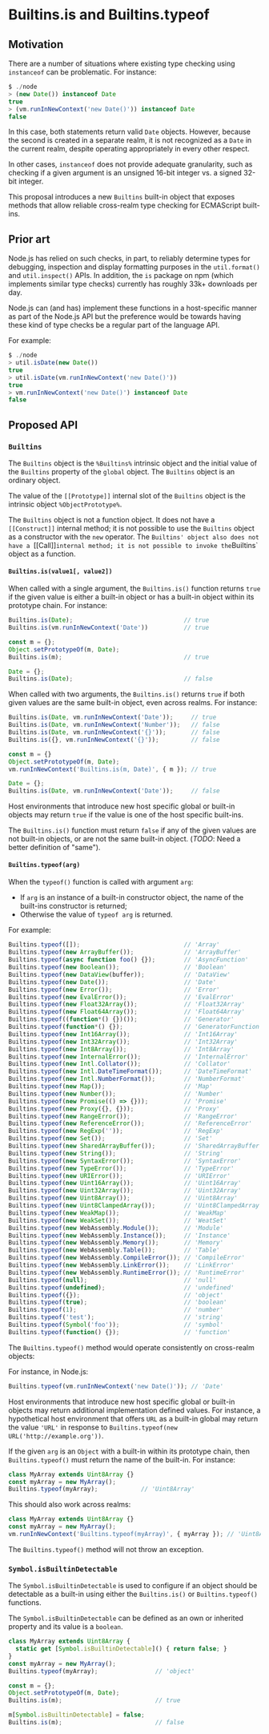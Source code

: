 # Builtins.is and Builtins.typeof

## Motivation

There are a number of situations where existing type checking using `instanceof`
can be problematic. For instance:

```js
$ ./node
> (new Date()) instanceof Date
true
> (vm.runInNewContext('new Date()')) instanceof Date
false
```

In this case, both statements return valid `Date` objects. However, because
the second is created in a separate realm, it is not recognized as a `Date` in
the current realm, despite operating appropriately in every other respect.

In other cases, `instanceof` does not provide adequate granularity, such as
checking if a given argument is an unsigned 16-bit integer vs. a signed 32-bit
integer.

This proposal introduces a new `Builtins` built-in object that exposes methods
that allow reliable cross-realm type checking for ECMAScript built-ins.

## Prior art

Node.js has relied on such checks, in part, to reliably determine types for
debugging, inspection and display formatting purposes in the `util.format()`
and `util.inspect()` APIs. In addition, the `is` package on npm (which
implements similar type checks) currently has roughly 33k+ downloads per day.

Node.js can (and has) implement these functions in a host-specific manner as
part of the Node.js API but the preference would be towards having these kind
of type checks be a regular part of the language API.

For example:

```js
$ ./node
> util.isDate(new Date())
true
> util.isDate(vm.runInNewContext('new Date()'))
true
> vm.runInNewContext('new Date()') instanceof Date
false
```

## Proposed API

### `Builtins`

The `Builtins` object is the `%Builtins%` intrinsic object and the initial
value of the `Builtins` property of the `global` object. The `Builtins`
object is an ordinary object.

The value of the `[[Prototype]]` internal slot of the `Builtins` object is
the intrinsic object `%ObjectPrototype%`.

The `Builtins` object is not a function object. It does not have a
`[[Construct]]` internal method; it is not possible to use the `Builtins`
object as a constructor with the `new` operator. The `Builtins' object also
does not have a `[[Call]]` internal method; it is not possible to invoke the
`Builtins` object as a function.

#### `Builtins.is(value1[, value2])`

When called with a single argument, the `Builtins.is()` function returns `true`
if the given value is either a built-in object or has a built-in object within
its prototype chain. For instance:

```js
Builtins.is(Date);                               // true
Builtins.is(vm.runInNewContext('Date'))          // true

const m = {};
Object.setPrototypeOf(m, Date);
Builtins.is(m);                                  // true

Date = {};
Builtins.is(Date);                               // false
```

When called with two arguments, the `Builtins.is()` returns `true` if both
given values are the same built-in object, even across realms. For instance:

```js
Builtins.is(Date, vm.runInNewContext('Date'));     // true
Builtins.is(Date, vm.runInNewContext('Number'));   // false
Builtins.is(Date, vm.runInNewContext('{}'));       // false
Builtins.is({}, vm.runInNewContext('{}'));         // false

const m = {}
Object.setPrototypeOf(m, Date);
vm.runInNewContext('Builtins.is(m, Date)', { m }); // true

Date = {};
Builtins.is(Date, vm.runInNewContext('Date'));     // false
```

Host environments that introduce new host specific global or built-in objects
may return `true` if the value is one of the host specific built-ins.

The `Builtins.is()` function must return `false` if any of the given values are
not built-in objects, or are not the same built-in object. (*TODO*: Need a
better definition of "same").

#### `Builtins.typeof(arg)`

When the `typeof()` function is called with argument `arg`:

* If `arg` is an instance of a built-in constructor object, the name of the
  built-ins constructor is returned;
* Otherwise the value of `typeof arg` is returned.

For example:

```js
Builtins.typeof([]);                             // 'Array'
Builtins.typeof(new ArrayBuffer());              // 'ArrayBuffer'
Builtins.typeof(async function foo() {});        // 'AsyncFunction'
Builtins.typeof(new Boolean());                  // 'Boolean'
Builtins.typeof(new DataView(buffer));           // 'DataView'
Builtins.typeof(new Date());                     // 'Date'
Builtins.typeof(new Error());                    // 'Error'
Builtins.typeof(new EvalError());                // 'EvalError'
Builtins.typeof(new Float32Array());             // 'Float32Array'
Builtins.typeof(new Float64Array());             // 'Float64Array'
Builtins.typeof((function*() {})());             // 'Generator'
Builtins.typeof(function*() {});                 // 'GeneratorFunction'
Builtins.typeof(new Int16Array());               // 'Int16Array'
Builtins.typeof(new Int32Array());               // 'Int32Array'
Builtins.typeof(new Int8Array());                // 'Int8Array'
Builtins.typeof(new InternalError());            // 'InternalError'
Builtins.typeof(new Intl.Collator());            // 'Collator'
Builtins.typeof(new Intl.DateTimeFormat());      // 'DateTimeFormat'
Builtins.typeof(new Intl.NumberFormat());        // 'NumberFormat'
Builtins.typeof(new Map());                      // 'Map'
Builtins.typeof(new Number());                   // 'Number'
Builtins.typeof(new Promise(() => {}));          // 'Promise'
Builtins.typeof(new Proxy({}, {}));              // 'Proxy'
Builtins.typeof(new RangeError());               // 'RangeError'
Builtins.typeof(new ReferenceError());           // 'ReferenceError'
Builtins.typeof(new RegExp(''));                 // 'RegExp'
Builtins.typeof(new Set());                      // 'Set'
Builtins.typeof(new SharedArrayBuffer());        // 'SharedArrayBuffer'
Builtins.typeof(new String());                   // 'String'
Builtins.typeof(new SyntaxError());              // 'SyntaxError'
Builtins.typeof(new TypeError());                // 'TypeError'
Builtins.typeof(new URIError());                 // 'URIError'
Builtins.typeof(new Uint16Array());              // 'Uint16Array'
Builtins.typeof(new Uint32Array());              // 'Uint32Array'
Builtins.typeof(new Uint8Array());               // 'Uint8Array'
Builtins.typeof(new Uint8ClampedArray());        // 'Uint8ClampedArray'
Builtins.typeof(new WeakMap());                  // 'WeakMap'
Builtins.typeof(new WeakSet());                  // 'WeatSet'
Builtins.typeof(new WebAssembly.Module());       // 'Module'
Builtins.typeof(new WebAssembly.Instance());     // 'Instance'
Builtins.typeof(new WebAssembly.Memory());       // 'Memory'
Builtins.typeof(new WebAssembly.Table());        // 'Table'
Builtins.typeof(new WebAssembly.CompileError()); // 'CompileError'
Builtins.typeof(new WebAssembly.LinkError());    // 'LinkError'
Builtins.typeof(new WebAssembly.RuntimeError()); // 'RuntimeError'
Builtins.typeof(null);                           // 'null'
Builtins.typeof(undefined);                      // 'undefined'
Builtins.typeof({});                             // 'object'
Builtins.typeof(true);                           // 'boolean'
Builtins.typeof(1);                              // 'number'
Builtins.typeof('test');                         // 'string'
Builtins.typeof(Symbol('foo'));                  // 'symbol'
Builtins.typeof(function() {});                  // 'function'
```

The `Builtins.typeof()` method would operate consistently on cross-realm
objects:

For instance, in Node.js:

```js
Builtins.typeof(vm.runInNewContext('new Date()')); // 'Date'
```

Host environments that introduce new host specific global or built-in objects
may return additional implementation defined values. For instance, a
hypothetical host environment that offers `URL` as a built-in global may return
the value `'URL'` in response to
`Builtins.typeof(new URL('http://example.org'))`.

If the given `arg` is an `Object` with a built-in within its prototype chain,
then `Builtins.typeof()` must return the name of the built-in. For instance:

```js
class MyArray extends Uint8Array {}
const myArray = new MyArray();
Builtins.typeof(myArray);            // 'Uint8Array'
```

This should also work across realms:

```js
class MyArray extends Uint8Array {}
const myArray = new MyArray();
vm.runInNewContext('Builtins.typeof(myArray)', { myArray }); // 'Uint8Array'
```

The `Builtins.typeof()` method will not throw an exception.

### `Symbol.isBuiltinDetectable`

The `Symbol.isBuiltinDetectable` is used to configure if an object should be
detectable as a built-in using either the `Builtins.is()` or `Builtins.typeof()`
functions.

The `Symbol.isBuiltinDetectable` can be defined as an own or inherited
property and its value is a `boolean`.

```js
class MyArray extends Uint8Array {
  static get [Symbol.isBuiltinDetectable]() { return false; }
}
const myArray = new MyArray();
Builtins.typeof(myArray);                // 'object'
```

```js
const m = {};
Object.setPrototypeOf(m, Date);
Builtins.is(m);                          // true

m[Symbol.isBuiltinDetectable] = false;
Builtins.is(m);                          // false
```
